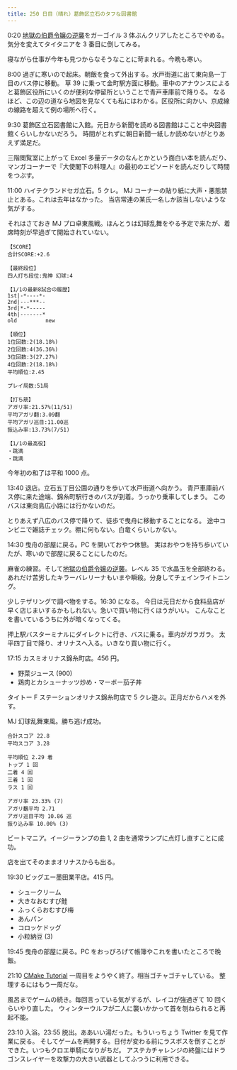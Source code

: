 ```yaml
---
title: 250 日目（晴れ）葛飾区立石のタフな図書館
---
```


0:20 [地獄の伯爵令嬢の逆襲][bshf20]をガーゴイル 3 体ぶんクリアしたところでやめる。
気分を変えてタイタニアを 3 番目に倒してみる。

寝ながら仕事が今年も見つからなそうなことに苛まれる。今晩も寒い。

8:00 過ぎに寒いので起床。朝飯を食って外出する。水戸街道に出て東向島一丁目のバス停に移動。
草 39 に乗って金町駅方面に移動。車中のアナウンスによると葛飾区役所にいくのが便利な停留所ということで青戸車庫前で降りる。
なるほど、この辺の道なら地図を見なくても私にはわかる。区役所に向かい、京成線の線路を超えて例の場所へ行く。

9:30 葛飾区立石図書館に入館。元日から新聞を読める図書館はここと中央図書館くらいしかないだろう。
時間がとれずに朝日新聞一紙しか読めないがとりあえず満足だ。

三階閲覧室に上がって Excel 多量データのなんとかという面白い本を読んだり、
マンガコーナーで『大使閣下の料理人』の最初のエピソードを読んだりして時間をつぶす。

11:00 ハイテクランドセガ立石。5 クレ。
MJ コーナーの貼り紙に大声・悪態禁止とある。これは去年はなかった。
当店常連の某氏一名しか該当しないような気がする。

それはさておき MJ プロ卓東風戦。ほんとうは幻球乱舞をやる予定で来たが、着席時刻が早過ぎて開始されていない。

```text
【SCORE】
合計SCORE:+2.6

【最終段位】
四人打ち段位:鬼神 幻球:4

【1/1の最新8試合の履歴】
1st|-*----*-
2nd|---***--
3rd|*-*-----
4th|-------*
old         new

【順位】
1位回数:2(18.18%)
2位回数:4(36.36%)
3位回数:3(27.27%)
4位回数:2(18.18%)
平均順位:2.45

プレイ局数:51局

【打ち筋】
アガリ率:21.57%(11/51)
平均アガリ翻:3.09翻
平均アガリ巡目:11.00巡
振込み率:13.73%(7/51)

【1/1の最高役】
・跳満
・跳満
```

今年初の和了は平和 1000 点。

13:40 退店。立石五丁目公園の通りを歩いて水戸街道へ向かう。
青戸車庫前バス停に来た途端、錦糸町駅行きのバスが到着。うっかり乗車してしまう。
このバスは東向島広小路には行かないのだ。

とりあえず八広のバス停で降りて、徒歩で曳舟に移動することになる。
途中コンビニで雑誌チェック。棚に何もない。白竜くらいしかない。

14:30 曳舟の部屋に戻る。PC を開いておやつ休憩。
実はおやつを持ち歩いていたが、寒いので部屋に戻ることにしたのだ。

麻雀の練習。そして[地獄の伯爵令嬢の逆襲][bshf20]。レベル 35 で水晶玉を全部終わる。
あれだけ苦労したキラーバレリーナもいまや瞬殺。分身してチェインライトニング。

少しテザリングで調べ物をする。16:30 になる。
今日は元日だから食料品店が早く店じまいするかもしれない。急いで買い物に行くほうがいい。
こんなことを書いているうちに外が暗くなってくる。

押上駅バスターミナルにダイレクトに行き、バスに乗る。車内がガラガラ。
太平四丁目で降り、オリナスへ入る。いきなり買い物に行く。

17:15 カスミオリナス錦糸町店。456 円。

* 野菜ジュース (900)
* 鶏肉とカシューナッツ炒め・マーボー茄子丼

タイトー F ステーションオリナス錦糸町店で 5 クレ遊ぶ。正月だからハメを外す。

MJ 幻球乱舞東風。勝ち逃げ成功。

```text
合計スコア 22.8
平均スコア 3.28

平均順位 2.29 着
トップ 1 回
二着 4 回
三着 1 回
ラス 1 回

アガリ率 23.33% (7)
アガリ飜平均 2.71
アガリ巡目平均 10.86 巡
振り込み率 10.00% (3)
```

ビートマニア。イージーランプの曲 1, 2 曲を通常ランプに点灯し直すことに成功。

店を出てそのままオリナスからも出る。

19:30 ビッグエー墨田業平店。415 円。

* シュークリーム
* 大きなおむすび鮭
* ふっくらおむすび梅
* あんパン
* コロッケドッグ
* 小粒納豆 (3)

19:45 曳舟の部屋に戻る。PC をおっぴろげて帳簿やこれを書いたところで晩飯。

21:10 [CMake Tutorial][cmake] 一周目をようやく終了。相当ゴチャゴチャしている。
整理するにはもう一周だな。

風呂までゲームの続き。毎回言っている気がするが、レイコが強過ぎて 10 回くらいやり直した。
ウィンターウルフが二人に襲いかかって首を刎ねられると再起不能。

23:10 入浴。23:55 脱出。ああいい湯だった。もういっちょう Twitter を見て作業に戻る。
そしてゲームを再開する。日付が変わる前にラスボスを倒すことができた。いつもクロエ単騎になりがちだ。
アステカチャレンジの終盤にはドラゴンスレイヤーを攻撃力の大きい武器としてふつうに利用できる。

[bshf20]: https://wodifes.net/game/show/412
[cmake]: https://cmake.org/cmake/help/latest/guide/tutorial/
